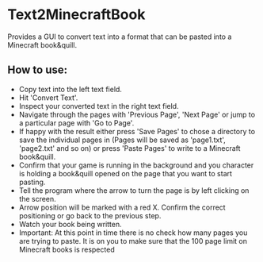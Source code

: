 # Text2MinecraftBook
Provides a GUI to convert text into a format that can be pasted into a Minecraft book&amp;quill.

## How to use:
- Copy text into the left text field.
- Hit 'Convert Text'.
- Inspect your converted text in the right text field.
- Navigate through the pages with 'Previous Page', 'Next Page' or jump to a particular page with 'Go to Page'.
- If happy with the result either press 'Save Pages' to chose a directory to save the individual pages in (Pages will be saved as 'page1.txt', 'page2.txt' and so on) or press 'Paste Pages' to write to a Minecraft book&quill.
- Confirm that your game is running in the background and you character is holding a book&quill opened on the page that you want to start pasting.
- Tell the program where the arrow to turn the page is by left clicking on the screen.
- Arrow position will be marked with a red X. Confirm the correct positioning or go back to the previous step.
- Watch your book being written.
- Important: At this point in time there is no check how many pages you are trying to paste. It is on you to make sure that the 100 page limit on Minecraft books is respected
